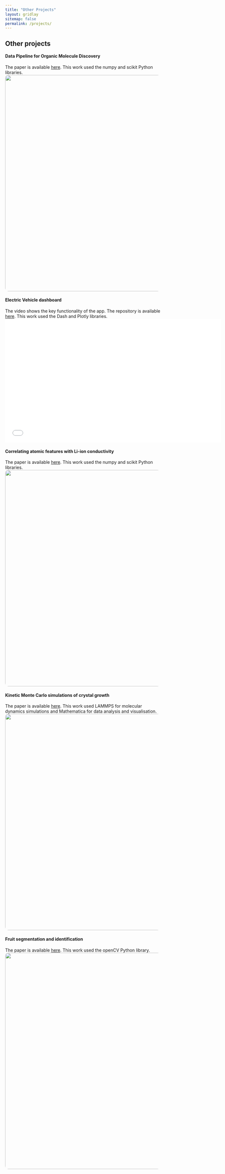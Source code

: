 ```yaml
---
title: "Other Projects"
layout: gridlay
sitemap: false
permalink: /projects/
---
```



## Other projects


<style>
img{
  border-radius: 10px;
}
.col-md-3 {
  margin-top:10px;
  margin-bottom:10px;
  padding:0px;
  display:block;
  overflow:hidden;
  text-align:center;
  display: table-cell;
  background: white;
  border-radius: 20px;
  height: auto;
  <!-- border: 1px solid black; -->
}
iframe {
  margin:0;
  padding:0;
  width: 700px;
  height: 400px;
  display: inline;
  vertical-align: middle;
}
</style>

<div class="jumbotron">
<div class="row align-items-end">
<div class="col-md-12 col-sm-12">
 <h4>Data Pipeline for Organic Molecule Discovery</h4>
The paper is available <a href="{{ site.url }}{{ site.baseurl }}/papers/MSE593.pdf" target="_blank">here</a>. This work used the numpy and scikit Python libraries.
</div>
<div class="col-md-18 col-sm-12" style="background-color:transparent" >
  <img src="{{ site.url }}{{ site.baseurl }}/images/respic/MoleculePipeline.png" width="700px"/>
</div>
</div>
</div>


<div class="jumbotron">
<div class="row align-items-end">
<div class="col-md-12 col-sm-12">
 <h4>Electric Vehicle dashboard</h4>
The video shows the key functionality of the app. The repository is available <a href="https://github.com/adisun94/TDI" target="_blank">here</a>. This work used the Dash and Plotly libraries.
</div>
<div class="col-md-18 col-sm-12" style="background-color:transparent" >
  <iframe src="{{ site.url }}{{ site.baseurl }}/images/videos/EVDemo.mp4?autoplay=1&loop=1&autopause=0&muted=1&quality=240p&background=1"  frameborder="0" allow="autoplay"></iframe>
</div>
</div>
</div>


<div class="jumbotron">
<div class="row align-items-end">
<div class="col-md-12 col-sm-12">
 <h4>Correlating atomic features with Li-ion conductivity</h4>
The paper is available <a href="{{ site.url }}{{ site.baseurl }}/papers/MSE593.pdf" target="_blank">here</a>. This work used the numpy and scikit Python libraries.
</div>
<div class="col-md-18 col-sm-12" style="background-color:transparent" >
  <img src="{{ site.url }}{{ site.baseurl }}/images/respic/MSE593.png" width="700px"/>
</div>
</div>
</div>

<div class="jumbotron">
<div class="row align-items-end">
<div class="col-md-12 col-sm-12">
 <h4>Kinetic Monte Carlo simulations of crystal growth</h4>
The paper is available <a href="{{ site.url }}{{ site.baseurl }}/papers/ME599.pdf" target="_blank">here</a>. This work used LAMMPS for molecular dynamics simulations and Mathematica for data analysis and visualisation.
</div>
<div class="col-md-18 col-sm-12" style="background-color:transparent" >
  <img src="{{ site.url }}{{ site.baseurl }}/images/respic/ME599.png" width="700px"/>
</div>
</div>
</div>

<div class="jumbotron">
<div class="row align-items-end">
<div class="col-md-12 col-sm-12">
 <h4>Fruit segmentation and identification</h4>
The paper is available <a href="{{ site.url }}{{ site.baseurl }}/papers/EECS504.pdf" target="_blank">here</a>. This work used the openCV Python library.
</div>
<div class="col-md-12 col-sm-12" style="background-color:transparent" >
  <img src="{{ site.url }}{{ site.baseurl }}/images/respic/EECS504.png" width="700px"/>
</div>
</div>
</div>
